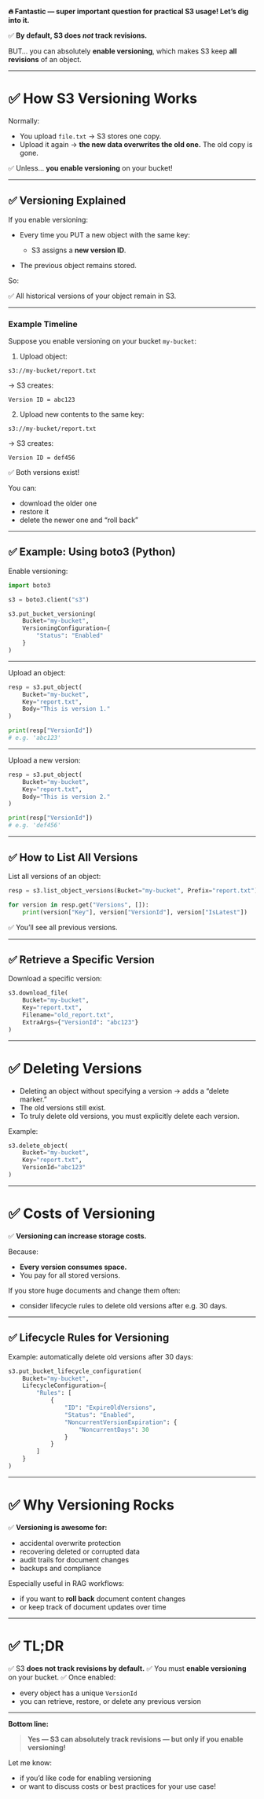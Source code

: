 **🔥 Fantastic — super important question for practical S3 usage! Let’s dig into it.**

✅ **By default, S3 does *not* track revisions.**

BUT… you can absolutely **enable versioning**, which makes S3 keep **all revisions** of an object.

---

# ✅ How S3 Versioning Works

Normally:

* You upload `file.txt` → S3 stores one copy.
* Upload it again → **the new data overwrites the old one.** The old copy is gone.

✅ Unless… **you enable versioning** on your bucket!

---

## ✅ Versioning Explained

If you enable versioning:

* Every time you PUT a new object with the same key:

  * S3 assigns a **new version ID**.
* The previous object remains stored.

So:

✅ All historical versions of your object remain in S3.

---

### Example Timeline

Suppose you enable versioning on your bucket `my-bucket`:

1. Upload object:

```
s3://my-bucket/report.txt
```

→ S3 creates:

```
Version ID = abc123
```

2. Upload new contents to the same key:

```
s3://my-bucket/report.txt
```

→ S3 creates:

```
Version ID = def456
```

✅ Both versions exist!

You can:

* download the older one
* restore it
* delete the newer one and “roll back”

---

## ✅ Example: Using boto3 (Python)

Enable versioning:

```python
import boto3

s3 = boto3.client("s3")

s3.put_bucket_versioning(
    Bucket="my-bucket",
    VersioningConfiguration={
        "Status": "Enabled"
    }
)
```

---

Upload an object:

```python
resp = s3.put_object(
    Bucket="my-bucket",
    Key="report.txt",
    Body="This is version 1."
)

print(resp["VersionId"])
# e.g. 'abc123'
```

---

Upload a new version:

```python
resp = s3.put_object(
    Bucket="my-bucket",
    Key="report.txt",
    Body="This is version 2."
)

print(resp["VersionId"])
# e.g. 'def456'
```

---

## ✅ How to List All Versions

List all versions of an object:

```python
resp = s3.list_object_versions(Bucket="my-bucket", Prefix="report.txt")

for version in resp.get("Versions", []):
    print(version["Key"], version["VersionId"], version["IsLatest"])
```

✅ You’ll see all previous versions.

---

## ✅ Retrieve a Specific Version

Download a specific version:

```python
s3.download_file(
    Bucket="my-bucket",
    Key="report.txt",
    Filename="old_report.txt",
    ExtraArgs={"VersionId": "abc123"}
)
```

---

# ✅ Deleting Versions

* Deleting an object without specifying a version → adds a “delete marker.”
* The old versions still exist.
* To truly delete old versions, you must explicitly delete each version.

Example:

```python
s3.delete_object(
    Bucket="my-bucket",
    Key="report.txt",
    VersionId="abc123"
)
```

---

# ✅ Costs of Versioning

✅ **Versioning can increase storage costs.**

Because:

* **Every version consumes space.**
* You pay for all stored versions.

If you store huge documents and change them often:

* consider lifecycle rules to delete old versions after e.g. 30 days.

---

## ✅ Lifecycle Rules for Versioning

Example: automatically delete old versions after 30 days:

```python
s3.put_bucket_lifecycle_configuration(
    Bucket="my-bucket",
    LifecycleConfiguration={
        "Rules": [
            {
                "ID": "ExpireOldVersions",
                "Status": "Enabled",
                "NoncurrentVersionExpiration": {
                    "NoncurrentDays": 30
                }
            }
        ]
    }
)
```

---

# ✅ Why Versioning Rocks

✅ **Versioning is awesome for:**

* accidental overwrite protection
* recovering deleted or corrupted data
* audit trails for document changes
* backups and compliance

Especially useful in RAG workflows:

* if you want to **roll back** document content changes
* or keep track of document updates over time

---

# ✅ TL;DR

✅ S3 **does not track revisions by default.**
✅ You must **enable versioning** on your bucket.
✅ Once enabled:

* every object has a unique `VersionId`
* you can retrieve, restore, or delete any previous version

---

**Bottom line:**

> **Yes — S3 can absolutely track revisions — but only if you enable versioning!**

Let me know:

* if you’d like code for enabling versioning
* or want to discuss costs or best practices for your use case!


